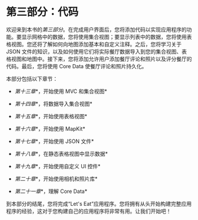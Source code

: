 # 第三部分：代码

欢迎来到本书的*第三部分*。在完成用户界面后，您将添加代码以实现应用程序的功能。要显示网格中的数据，您将使用集合视图；要显示列表中的数据，您将使用表格视图。您还将了解如何向地图添加基本和自定义注释。之后，您将学习关于 JSON 文件的知识，以及如何使用它们将实际餐厅数据导入到您的集合视图、表格视图和地图中。接下来，您将添加允许用户添加餐厅评论和照片以及评分餐厅的代码。最后，您将使用 Core Data 使餐厅评论和照片持久化。

本部分包括以下章节：

+   *第十三章**，开始使用 MVC 和集合视图*

+   *第十四章**，将数据导入集合视图*

+   *第十五章**，开始使用表格视图*

+   *第十六章**，开始使用 MapKit*

+   *第十七章**，开始使用 JSON 文件*

+   *第十八章**，在静态表格视图中显示数据*

+   *第十九章**，开始使用自定义 UI 控件*

+   *第二十章**，开始使用相机和照片库*

+   *第二十一章**，理解 Core Data*

到本部分的结尾，您将完成“Let's Eat”应用程序。您将拥有从头开始构建完整应用程序的经验，这对于您构建自己的应用程序将非常有用。让我们开始吧！
